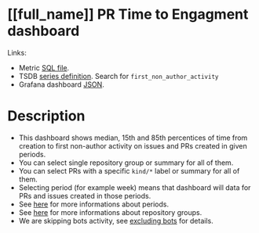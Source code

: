 <h1 id="kubernetes-dashboard">[[full_name]] PR Time to Engagment dashboard</h1>
<p>Links:</p>
<ul>
<li>Metric <a href="https://github.com/cncf/devstats/blob/master/metrics/shared/first_non_author_activity.sql" target="_blank">SQL file</a>.</li>
<li>TSDB <a href="https://github.com/cncf/devstats/blob/master/metrics/kubernetes/metrics.yaml" target="_blank">series definition</a>. Search for <code>first_non_author_activity</code></li>
<li>Grafana dashboard <a href="https://github.com/cncf/devstats/blob/master/grafana/dashboards/kubernetes/pr-time-to-engagment.json" target="_blank">JSON</a>.</li>
</ul>
<h1 id="description">Description</h1>
<ul>
<li>This dashboard shows median, 15th and 85th percentices of time from creation to first non-author activity on issues and PRs created in given periods.</li>
<li>You can select single repository group or summary for all of them.</li>
<li>You can select PRs with a specific <code>kind/*</code> label or summary for all of them.</li>
<li>Selecting period (for example week) means that dashboard will data for PRs and issues created in those periods.</li>
<li>See <a href="https://github.com/cncf/devstats/blob/master/docs/periods.md" target="_blank">here</a> for more informations about periods.</li>
<li>See <a href="https://github.com/cncf/devstats/blob/master/docs/repository_groups.md" target="_blank">here</a> for more informations about repository groups.</li>
<li>We are skipping bots activity, see <a href="https://github.com/cncf/devstats/blob/master/docs/excluding_bots.md" target="_blank">excluding bots</a> for details.</li>
</ul>
